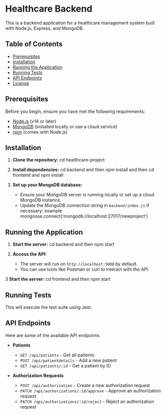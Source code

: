 # Healthcare Backend

This is a backend application for a healthcare management system built with Node.js, Express, and MongoDB.

## Table of Contents
- [Prerequisites](#prerequisites)
- [Installation](#installation)
- [Running the Application](#running-the-application)
- [Running Tests](#running-tests)
- [API Endpoints](#api-endpoints)
- [License](#license)

## Prerequisites

Before you begin, ensure you have met the following requirements:

- [Node.js](https://nodejs.org/) (v14 or later)
- [MongoDB](https://www.mongodb.com/) (installed locally or use a cloud service)
- [npm](https://www.npmjs.com/) (comes with Node.js)

## Installation

1. **Clone the repository:**
   cd healthcare-project

2. **Install dependencies:**
    cd backend and then npm install
    and then cd frontend and npm install

3. **Set up your MongoDB database:**
   - Ensure your MongoDB server is running locally or set up a cloud MongoDB instance.
   - Update the MongoDB connection string in `backend/index.js` if necessary:
    example mongoose.connect('mongodb://localhost:27017/newproject') 

## Running the Application

1. **Start the server:**
   cd backend and then npm start

2. **Access the API:**
   - The server will run on `http://localhost:5000` by default.
   - You can use tools like Postman or curl to interact with the API.

3  **Start the server:**
    cd frontend and then npm start

## Running Tests

This will execute the test suite using Jest.

## API Endpoints

Here are some of the available API endpoints:

- **Patients**
  - `GET /api/patients` - Get all patients
  - `POST /api/patientdetails` - Add a new patient
  - `GET /api/patients/:id` - Get a patient by ID

- **Authorization Requests**
  - `POST /api/authorization` - Create a new authorization request
  - `PATCH /api/authorizations/:id/approve` - Approve an authorization request
  - `PATCH /api/authorizations/:id/reject` - Reject an authorization request


